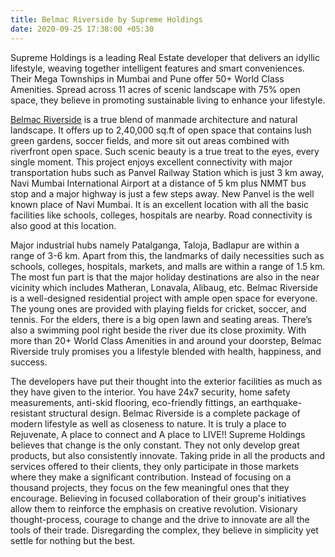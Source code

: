 ```yaml
---
title: Belmac Riverside by Supreme Holdings
date: 2020-09-25 17:38:00 +05:30
---
```


Supreme Holdings is a leading Real Estate developer that delivers an idyllic lifestyle, weaving together intelligent features and smart conveniences. Their Mega Townships in Mumbai and Pune offer 50+ World Class Amenities. Spread across 11 acres of scenic landscape with 75% open space, they believe in promoting sustainable living to enhance your lifestyle.

[Belmac Riverside](https://homecapital.in/property/257/belmac-riverside-1-bhk) is a true blend of manmade architecture and natural landscape. It offers up to 2,40,000 sq.ft of open space that contains lush green gardens, soccer fields, and more sit out areas combined with riverfront open space. Such scenic beauty is a true treat to the eyes, every single moment. This project enjoys excellent connectivity with major transportation hubs such as Panvel Railway Station which is just 3 km away, Navi Mumbai International Airport at a distance of 5 km plus NMMT bus stop and a major highway is just a few steps away. New Panvel is the well known place of Navi Mumbai. It is an excellent location with all the basic facilities like schools, colleges, hospitals are nearby. Road connectivity is also good at this location.

Major industrial hubs namely Patalganga, Taloja, Badlapur are within a range of 3-6 km. Apart from this, the landmarks of daily necessities such as schools, colleges, hospitals, markets, and malls are within a range of 1.5 km. The most fun part is that the major holiday destinations are also in the near vicinity which includes Matheran, Lonavala, Alibaug, etc. Belmac Riverside is a well-designed residential project with ample open space for everyone. The young ones are provided with playing fields for cricket, soccer, and tennis. For the elders, there is a big open lawn and seating areas. There’s also a swimming pool right beside the river due its close proximity. With more than 20+ World Class Amenities in and around your doorstep, Belmac Riverside truly promises you a lifestyle blended with health, happiness, and success.

The developers have put their thought into the exterior facilities as much as they have given to the interior. You have 24x7 security, home safety measurements, anti-skid flooring, eco-friendly fittings, an earthquake-resistant structural design. Belmac Riverside is a complete package of modern lifestyle as well as closeness to nature. It is truly a place to Rejuvenate, A place to connect and A place to LIVE!! Supreme Holdings believes that change is the only constant. They not only develop great products, but also consistently innovate. Taking pride in all the products and services offered to their clients, they only participate in those markets where they make a significant contribution. Instead of focusing on a thousand projects, they focus on the few meaningful ones that they encourage. Believing in focused collaboration of their group's initiatives allow them to reinforce the emphasis on creative revolution. Visionary thought-process, courage to change and the drive to innovate are all the tools of their trade. Disregarding the complex, they believe in simplicity yet settle for nothing but the best.